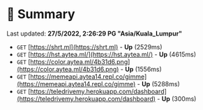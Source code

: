# 📖 Summary
Last updated: **27/5/2022, 2:26:29 PG "Asia/Kuala_Lumpur"**

- `GET` [https://shrt.ml](https://shrt.ml) - **Up** (2529ms)
- `GET` [https://hst.aytea.ml/](https://hst.aytea.ml/) - **Up** (4615ms)
- `GET` [https://color.aytea.ml/4b31d6.png](https://color.aytea.ml/4b31d6.png) - **Up** (1556ms)
- `GET` [https://memeapi.aytea14.repl.co/gimme](https://memeapi.aytea14.repl.co/gimme) - **Up** (5288ms)
- `GET` [https://teledrivemy.herokuapp.com/dashboard](https://teledrivemy.herokuapp.com/dashboard) - **Up** (300ms)
